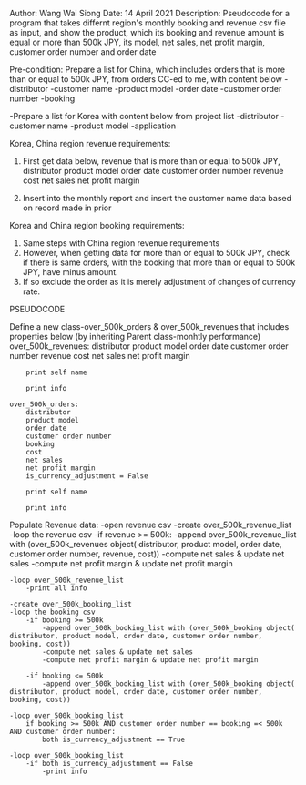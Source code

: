 Author: Wang Wai Siong
Date: 14 April 2021
Description: Pseudocode for a program that takes differnt region's monthly booking and revenue csv file as input,
             and show the product, which its booking and revenue amount is equal or more than 500k JPY,
             its model, net sales, net profit margin, customer order number and order date

Pre-condition:
Prepare a list for China, which includes orders that is more than or equal to 500k JPY, from orders CC-ed to me, with content below
    -distributor
    -customer name
    -product model
    -order date
    -customer order number
    -booking


-Prepare a list for Korea with content below from project list
    -distributor
    -customer name
    -product model
    -application


Korea, China region revenue requirements:
1) First get data below, revenue that is more than or equal to 500k JPY,
    distributor
    product model
    order date
    customer order number
    revenue
    cost
    net sales
    net profit margin

2) Insert into the monthly report and insert the customer name data based on record made in prior

Korea and China region booking requirements:
1) Same steps with China region revenue requirements
2) However, when getting data for more than or equal to 500k JPY,
   check if there is same orders, with the booking that more than or equal to 500k JPY,
   have minus amount.
3) If so exclude the order as it is merely adjustment of changes of currency rate.

PSEUDOCODE

Define a new class-over_500k_orders & over_500k_revenues that includes properties below (by inheriting Parent class-monhtly performance)
    over_500k_revenues: 
        distributor
        product model
        order date
        customer order number
        revenue
        cost
        net sales
        net profit margin

        print self name

        print info

    over_500k_orders:
        distributor
        product model
        order date
        customer order number
        booking
        cost
        net sales
        net profit margin
        is_currency_adjustment = False

        print self name

        print info


Populate Revenue data:
    -open revenue csv
    -create over_500k_revenue_list
    -loop the revenue csv
        -if revenue >= 500k:
            -append over_500k_revenue_list with (over_500k_revenues object( distributor, product model, order date, customer order number, revenue, cost))
            -compute net sales & update net sales
            -compute net profit margin & update net profit margin

    -loop over_500k_revenue_list
        -print all info

    -create over_500k_booking_list
    -loop the booking csv
        -if booking >= 500k 
            -append over_500k_booking_list with (over_500k_booking object( distributor, product model, order date, customer order number, booking, cost))
            -compute net sales & update net sales
            -compute net profit margin & update net profit margin

        -if booking <= 500k 
            -append over_500k_booking_list with (over_500k_booking object( distributor, product model, order date, customer order number, booking, cost))

    -loop over_500k_booking_list
        if booking >= 500k AND customer order number == booking =< 500k AND customer order number:
            both is_currency_adjustment == True
    
    -loop over_500k_booking_list
        -if both is_currency_adjustnment == False
            -print info
    

